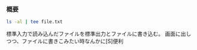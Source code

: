 ### 概要
```bash
ls -al | tee file.txt
```
標準入力で読み込んだファイルを標準出力とファイルに書き込む。
画面に出しつつ、ファイルに書きこみたい時なんかに[S]便利
